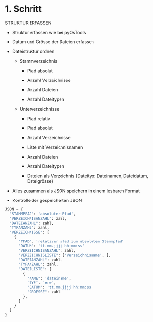 # 1. Schritt
STRUKTUR ERFASSEN

* Struktur erfassen wie bei pyOsTools

* Datum und Grösse der Dateien erfassen

* Dateistruktur ordnen

  * Stammverzeichnis

    * Pfad absolut

    * Anzahl Verzeichnisse

    * Anzahl Dateien

    * Anzahl Dateitypen

  * Unterverzeichnisse

    * Pfad relativ

    * Pfad absolut

    * Anzahl Verzeichnisse

    * Liste mit Verzeichnisnamen

    * Anzahl Dateien

    * Anzahl Dateitypen

    * Dateien als Verzeichnis {Dateityp: Dateinamen, Dateidatum, Dateigrösse}

* Alles zusammen als JSON speichern in einem lesbaren Format

* Kontrolle der gespeicherten JSON

```python
JSON = {
  "STAMMPFAD": 'absoluter Pfad',
  "VERZEICHNISANZAHL": zahl,
  "DATEIANZAHL": zahl,
  "TYPANZAHL": zahl,
  "VERZEICHNISSE": [
    {
      "PFAD": 'relativer pfad zum absolutem Stammpfad'
      "DATUM": 'tt.mm.jjjj hh:mm:ss'
      "VERZEICHNISANZAHL": zahl,
      "VERZEICHNISLISTE": ['Verzeichnisname', ],
      "DATEIANZAHL": zahl,
      "TYPANZAHL": zahl,
      "DATEILISTE": [
        {
          "NAME": 'dateiname',
          "TYP": 'erw',
          "DATUM": 'tt.mm.jjjj hh:mm:ss'
          "GROESSE": zahl
        },
      ]
    }
  ]
}
```
